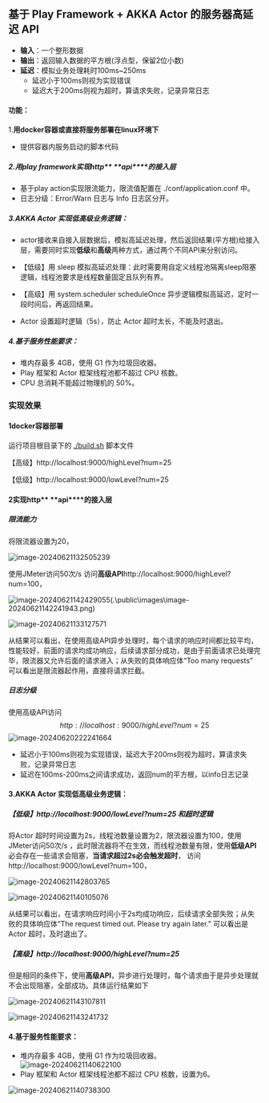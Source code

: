 ## 基于 Play Framework + AKKA Actor 的服务器高延迟 API

- **输入**：一个整形数据
- **输出**：返回输入数据的平方根(浮点型，保留2位小数)
- **延迟**：模拟业务处理耗时100ms~250ms
  - 延迟小于100ms则视为实现错误
  - 延迟大于200ms则视为超时，算请求失败，记录异常日志

#### 功能：

1.**用docker容器或直接将服务部署在linux环境下**

- 提供容器内服务启动的脚本代码

##### 2.用play framework实现http** **api****的接入层


- 基于play action实现限流能力，限流值配置在 ./conf/application.conf 中。
- 日志分级：Error/Warn 日志与 Info 日志区分开。

##### 3.AKKA Actor 实现低高级业务逻辑：

- actor接收来自接入层数据后，模拟高延迟处理，然后返回结果(平方根)给接入层，需要同时实现**低级**和**高级**两种方式，通过两个不同API来分别访问。

- 【低级】用 sleep 模拟高延迟处理：此时需要用自定义线程池隔离sleep阻塞逻辑，线程池要求是线程数量固定且队列有界。
- 【高级】用 system.scheduler scheduleOnce 异步逻辑模拟高延迟，定时一段时间后，再返回结果。

- Actor 设置超时逻辑（5s），防止 Actor 超时太长，不能及时退出。

##### 4.基于服务性能要求：

- 堆内存最多 4GB，使用 G1 作为垃圾回收器。
- Play 框架和 Actor 框架线程池都不超过 CPU 核数。
- CPU 总消耗不能超过物理机的 50%。



### 实现效果

#### 1docker容器部署

运行项目根目录下的 [./build.sh](https://github.com/wonderland810/2024_training/blob/examination-delaySquareAPI/build.sh) 脚本文件

【高级】http://localhost:9000/highLevel?num=25

【低级】http://localhost:9000/lowLevel?num=25



#### 2实现http** **api****的接入层

##### 限流能力

将限流器设置为20，

![image-20240621132505239](.\public\images\image-20240621132505239.png)

使用JMeter访问50次/s  访问**高级API**http://localhost:9000/highLevel?num=100，

![image-20240621142429055](.\public\images\image-20240621142429055.png)(.\public\images\image-20240621142241943.png)

![image-20240621133127571](.\public\images\image-20240621133127571.png)

从结果可以看出，在使用高级API异步处理时，每个请求的响应时间都比较平均，性能较好，前面的请求均成功响应，后续请求部分成功，是由于前面请求已处理完毕，限流器又允许后面的请求进入；从失败的具体响应体“Too many requests” 可以看出是限流器起作用，直接将请求拦截。

##### 日志分级

使用高级API访问
$$
http://localhost:9000/highLevel?num=25
$$
![image-20240620222241664](.\public\images\image-20240620222241664.png)

- 延迟小于100ms则视为实现错误，延迟大于200ms则视为超时，算请求失败，记录异常日志
- 延迟在100ms-200ms之间请求成功，返回num的平方根，以info日志记录



#### 3.AKKA Actor 实现低高级业务逻辑：

##### 【低级】http://localhost:9000/lowLevel?num=25 和超时逻辑

将Actor 超时时间设置为2s，线程池数量设置为2，限流器设置为100，使用JMeter访问50次/s ，此时限流器将不在生效，而线程池数量有限，使用**低级API**必会存在一些请求会阻塞，**当请求超过2s必会触发超时**， 访问http://localhost:9000/lowLevel?num=100，

![image-20240621142803765](.\public\images\image-20240621142803765.png)

![image-20240621140105076](.\public\images\image-20240621140105076.png)

从结果可以看出，在请求响应时间小于2s均成功响应，后续请求全部失败；从失败的具体响应体“The request timed out. Please try again later.” 可以看出是Actor 超时，及时退出了。

##### 【高级】http://localhost:9000/highLevel?num=25

但是相同的条件下，使用**高级API**，异步进行处理时，每个请求由于是异步处理就不会出现阻塞，全部成功。具体运行结果如下

![image-20240621143107811](.\public\images\image-20240621143107811.png)

![image-20240621143241732](.\public\images\image-20240621143241732.png)

#### 4.基于服务性能要求：

- 堆内存最多 4GB，使用 G1 作为垃圾回收器。![image-20240621140622100](.\public\images\image-20240621140622100.png)
- Play 框架和 Actor 框架线程池都不超过 CPU 核数，设置为6。

![image-20240621140738300](.\public\images\image-20240621140738300.png)
